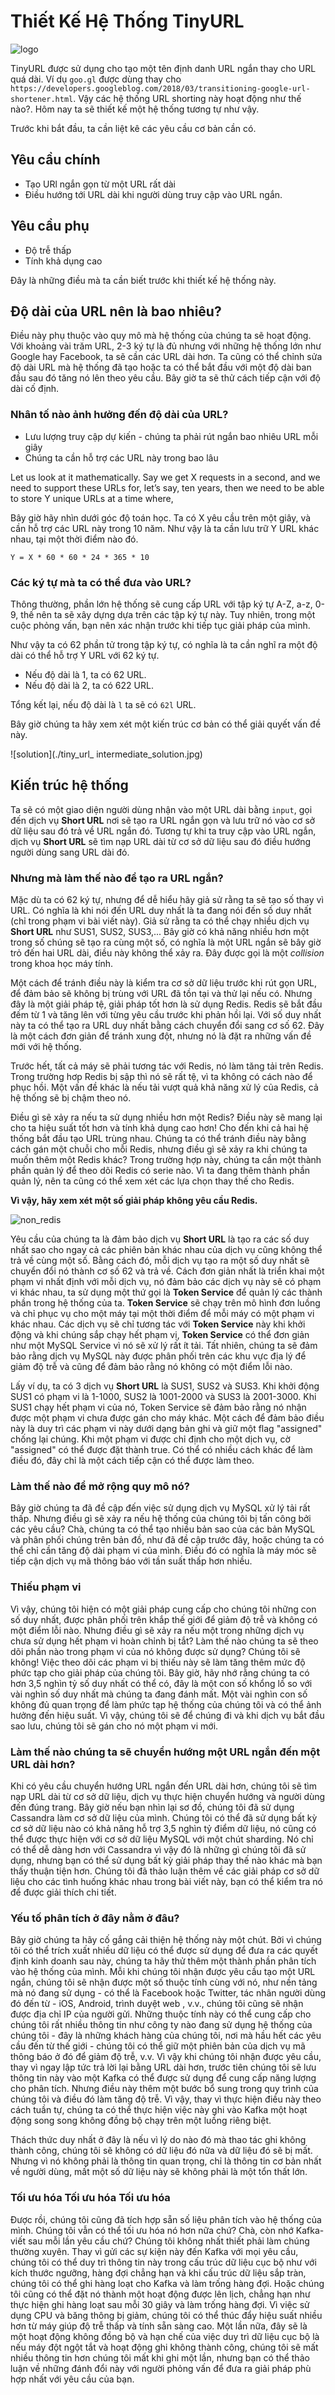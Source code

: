 # Thiết Kế Hệ Thống TinyURL

![logo](./logo.png)

TinyURL được sử dụng cho tạo một tên định danh URL ngắn thay cho URL quá dài. Ví dụ `goo.gl` được dùng thay cho `https://developers.googleblog.com/2018/03/transitioning-google-url-shortener.html`. Vậy các hệ thống URL shorting này hoạt động như thế nào?. Hôm nay ta sẽ thiết kế một hệ thống tương tự như vậy.

Trước khi bắt đầu, ta cần liệt kê các yêu cầu cơ bản cần có.

## Yêu cầu chính
- Tạo URl ngắn gọn từ một URL rất dài
- Điều hướng tới URL dài khi người dùng truy cập vào URL ngắn.

## Yêu cầu phụ
- Độ trễ thấp
- Tính khả dụng cao

Đây là những điều mà ta cần biết trước khi thiết kế hệ thống này.

## Độ dài của URL nên là bao nhiêu?

Điều này phụ thuộc vào quy mô mà hệ thống của chúng ta sẽ hoạt động. Với khoảng vài trăm URL, 2-3 ký tự là đủ nhưng với những hệ thống lớn như Google hay Facebook, ta sẽ cần các URL dài hơn. Ta cũng có thể chỉnh sửa độ dài URL mà hệ thống đã tạo hoặc ta có thể bắt đầu với một độ dài ban đầu sau đó tăng nó lên theo yêu cầu. Bây giờ ta sẽ thử cách tiếp cận với độ dài cố định.

### Nhân tố nào ảnh hưởng đến độ dài của URL?
- Lưu lượng truy cập dự kiến - chúng ta phải rút ngắn bao nhiêu URL mỗi giây
- Chúng ta cần hỗ trợ các URL này trong bao lâu

Let us look at it mathematically. Say we get X requests in a second, and we need to support these URLs for, let’s say, ten years, then we need to be able to store Y unique URLs at a time where,

Bây giờ hãy nhìn dưới góc độ toán học. Ta có X yêu cầu trên một giây, và cần hỗ trợ các URL này trong 10 năm. Như vậy là ta cần lưu trữ Y URL khác nhau, tại một thời điểm nào đó.

`Y = X * 60 * 60 * 24 * 365 * 10`

### Các ký tự mà ta có thể đưa vào URL?

Thông thường, phần lớn hệ thống sẽ cung cấp URL với tập ký tự A-Z, a-z, 0-9, thế nên ta sẽ xây dựng dựa trên các tập ký tự này. Tuy nhiên, trong một cuộc phỏng vấn, bạn nên xác nhận trước khi tiếp tục giải pháp của mình.

Như vậy ta có 62 phần tử trong tập ký tự, có nghĩa là ta cần nghĩ ra một độ dài có thể hỗ trợ Y URL với 62 ký tự.

- Nếu độ dài là 1, ta có 62 URL.
- Nếu độ dài là 2, ta có 622 URL.

Tổng kết lại, nếu độ dài là `l` ta sẽ có `62l` URL.

Bây giờ chúng ta hãy xem xét một kiến trúc cơ bản có thể giải quyết vấn đề này.

![solution](./tiny_url_ intermediate_solution.jpg)

## Kiến trúc hệ thống

Ta sẽ có một giao diện người dùng nhận vào một URL dài bằng `input`, gọi đến dịch vụ **Short URL** nơi sẽ tạo ra URL ngắn gọn và lưu trữ nó vào cơ sở dữ liệu sau đó trả về URL ngắn đó. Tương tự khi ta truy cập vào URL ngắn, dịch vụ **Short URL** sẽ tìm nạp URL dài từ cơ sở dữ liệu sau đó điều hướng người dùng sang URL dài đó.

### Nhưng mà làm thế nào để tạo ra URL ngắn?

Mặc dù ta có 62 ký tự, nhưng để dễ hiểu hãy giả sử rằng ta sẽ tạo số thay vì URL. Có nghĩa là khi nói đến URL duy nhất là ta đang nói đến số duy nhất (chỉ trong phạm vi bài viết này). Giả sử rằng ta có thể chạy nhiều dịch vụ **Short URL** như SUS1, SUS2, SUS3,... Bây giờ có khả năng nhiều hơn một trong số chúng sẽ tạo ra cùng một số, có nghĩa là một URL ngắn sẽ bây giờ trỏ đến hai URL dài, điều này không thể xảy ra. Đây được gọi là một *collision* trong khoa học máy tính.

Một cách để tránh điều này là kiểm tra cơ sở dữ liệu trước khi rút gọn URL, để đảm bảo sẽ không bị trùng với URL đã tồn tại và thử lại nếu có. Nhưng đây là một giải pháp tệ, giải pháp tốt hơn là sử dụng Redis. Redis sẽ bắt đầu đếm từ 1 và tăng lên với từng yêu cầu trước khi phản hồi lại. Với số duy nhất này ta có thể tạo ra URL duy nhất bằng cách chuyển đổi sang cơ số 62. Đây là một cách đơn giản để tránh xung đột, nhưng nó là đặt ra những vấn đề mới với hệ thống.

Trước hết, tất cả máy sẽ phải tương tác với Redis, nó làm tăng tải trên Redis. Trong trường hơp Redis bị sập thì nó sẽ rất tệ, vì ta không có cách nào để phục hồi. Một vấn đề khác là nếu tải vượt quả khả năng xử lý của Redis, cả hệ thống sẽ bị chậm theo nó.

Điều gì sẽ xảy ra nếu ta sử dụng nhiều hơn một Redis? Điều này sẽ mang lại cho ta hiệu suất tốt hơn và tính khả dụng cao hơn! Cho đến khi cả hai hệ thống bắt đầu tạo URL trùng nhau. Chúng ta có thể tránh điều này bằng cách gán một chuỗi cho mỗi Redis, nhưng điều gì sẽ xảy ra khi chúng ta muốn thêm một Redis khác? Trong trường hợp này, chúng ta cần một thành phần quản lý để theo dõi Redis có serie nào. Vì ta đang thêm thành phần quản lý, nên ta cũng có thể xem xét các lựa chọn thay thế cho Redis.

**Vì vậy, hãy xem xét một số giải pháp không yêu cầu Redis.**

![non_redis](./tiny_url_non_redis_solution.png)

Yêu cầu của chúng ta là đảm bảo dịch vụ **Short URL** là tạo ra các số duy nhất sao cho ngay cả các phiên bản khác nhau của dịch vụ cũng không thể trả về cùng một số. Bằng cách đó, mỗi dịch vụ tạo ra một số duy nhất sẽ chuyển đổi nó thành cơ số 62 và trả về. Cách đơn giản nhất là triển khai một phạm vi nhất định với mỗi dịch vụ, nó đảm bảo các dịch vụ này sẽ có phạm vi khác nhau, ta sử dụng một thứ gọi là **Token Service** để quản lý các thành phần trong hệ thống của ta. **Token Service** sẽ chạy trên mô hình đơn luồng và chỉ phục vụ cho một máy tại một thời điểm để mỗi máy có một phạm vi khác nhau. Các dịch vụ sẽ chỉ tương tác với **Token Service** này khi khởi động và khi chúng sắp chạy hết phạm vị, **Token Service** có thể đơn giản như một MySQL Service vì nó sẽ xử lý rất ít tải. Tất nhiên, chúng ta sẽ đảm bảo rằng dịch vụ MySQL này được phân phối trên các khu vực địa lý để giảm độ trễ và cũng để đảm bảo rằng nó không có một điểm lỗi nào.

Lấy ví dụ, ta có 3 dịch vụ **Short URL** là SUS1, SUS2 và SUS3. Khi khởi động SUS1 có phạm vi là 1-1000, SUS2 là 1001-2000 và SUS3 là 2001-3000. Khi SUS1 chạy hết phạm vi của nó, Token Service sẽ đảm bảo rằng nó nhận được một phạm vi chưa được gán cho máy khác. Một cách để đảm bảo điều này là duy trì các phạm vi này dưới dạng bản ghi và giữ một flag "assigned" chống lại chúng. Khi một phạm vi được chỉ định cho một dịch vụ, cờ "assigned" có thể được đặt thành true. Có thể có nhiều cách khác để làm điều đó, đây chỉ là một cách tiếp cận có thể được làm theo.

### Làm thế nào để mở rộng quy mô nó?

Bây giờ chúng ta đã đề cập đến việc sử dụng dịch vụ MySQL xử lý tải rất thấp. Nhưng điều gì sẽ xảy ra nếu hệ thống của chúng tôi bị tấn công bởi các yêu cầu? Chà, chúng ta có thể tạo nhiều bản sao của các bản MySQL và phân phối chúng trên bản đồ, như đã đề cập trước đây, hoặc chúng ta có thể chỉ cần tăng độ dài phạm vi của mình. Điều đó có nghĩa là máy móc sẽ tiếp cận dịch vụ mã thông báo với tần suất thấp hơn nhiều.

### Thiếu phạm vi
Vì vậy, chúng tôi hiện có một giải pháp cung cấp cho chúng tôi những con số duy nhất, được phân phối trên khắp thế giới để giảm độ trễ và không có một điểm lỗi nào. Nhưng điều gì sẽ xảy ra nếu một trong những dịch vụ chưa sử dụng hết phạm vi hoàn chỉnh bị tắt? Làm thế nào chúng ta sẽ theo dõi phần nào trong phạm vi của nó không được sử dụng? Chúng tôi sẽ không! Việc theo dõi các phạm vi bị thiếu này sẽ làm tăng thêm mức độ phức tạp cho giải pháp của chúng tôi. Bây giờ, hãy nhớ rằng chúng ta có hơn 3,5 nghìn tỷ số duy nhất có thể có, đây là một con số khổng lồ so với vài nghìn số duy nhất mà chúng ta đang đánh mất. Một vài nghìn con số không đủ quan trọng để làm phức tạp hệ thống của chúng tôi và có thể ảnh hưởng đến hiệu suất. Vì vậy, chúng tôi sẽ để chúng đi và khi dịch vụ bắt đầu sao lưu, chúng tôi sẽ gán cho nó một phạm vi mới.

### Làm thế nào chúng ta sẽ chuyển hướng một URL ngắn đến một URL dài hơn?
Khi có yêu cầu chuyển hướng URL ngắn đến URL dài hơn, chúng tôi sẽ tìm nạp URL dài từ cơ sở dữ liệu, dịch vụ thực hiện chuyển hướng và người dùng đến đúng trang. Bây giờ nếu bạn nhìn lại sơ đồ, chúng tôi đã sử dụng Cassandra làm cơ sở dữ liệu của mình. Chúng tôi có thể đã sử dụng bất kỳ cơ sở dữ liệu nào có khả năng hỗ trợ 3,5 nghìn tỷ điểm dữ liệu, nó cũng có thể được thực hiện với cơ sở dữ liệu MySQL với một chút sharding. Nó chỉ có thể dễ dàng hơn với Cassandra vì vậy đó là những gì chúng tôi đã sử dụng, nhưng bạn có thể sử dụng bất kỳ giải pháp thay thế nào khác mà bạn thấy thuận tiện hơn. Chúng tôi đã thảo luận thêm về các giải pháp cơ sở dữ liệu cho các tình huống khác nhau trong bài viết này, bạn có thể kiểm tra nó để được giải thích chi tiết.

### Yếu tố phân tích ở đây nằm ở đâu?
Bây giờ chúng ta hãy cố gắng cải thiện hệ thống này một chút. Bởi vì chúng tôi có thể trích xuất nhiều dữ liệu có thể được sử dụng để đưa ra các quyết định kinh doanh sau này, chúng ta hãy thử thêm một thành phần phân tích vào hệ thống của mình. Mỗi khi chúng tôi nhận được yêu cầu tạo một URL ngắn, chúng tôi sẽ nhận được một số thuộc tính cùng với nó, như nền tảng mà nó đang sử dụng - có thể là Facebook hoặc Twitter, tác nhân người dùng đó đến từ - iOS, Android, trình duyệt web , v.v., chúng tôi cũng sẽ nhận được địa chỉ IP của người gửi. Những thuộc tính này có thể cung cấp cho chúng tôi rất nhiều thông tin như công ty nào đang sử dụng hệ thống của chúng tôi - đây là những khách hàng của chúng tôi, nơi mà hầu hết các yêu cầu đến từ thế giới - chúng tôi có thể giữ một phiên bản của dịch vụ mã thông báo ở đó để giảm độ trễ, v.v. Vì vậy khi chúng tôi nhận được yêu cầu, thay vì ngay lập tức trả lời lại bằng URL dài hơn, trước tiên chúng tôi sẽ lưu thông tin này vào một Kafka có thể được sử dụng để cung cấp năng lượng cho phân tích. Nhưng điều này thêm một bước bổ sung trong quy trình của chúng tôi và điều đó làm tăng độ trễ. Vì vậy, thay vì thực hiện điều này theo cách tuần tự, chúng ta có thể thực hiện việc này ghi vào Kafka một hoạt động song song không đồng bộ chạy trên một luồng riêng biệt.

Thách thức duy nhất ở đây là nếu vì lý do nào đó mà thao tác ghi không thành công, chúng tôi sẽ không có dữ liệu đó nữa và dữ liệu đó sẽ bị mất. Nhưng vì nó không phải là thông tin quan trọng, chỉ là thông tin cơ bản nhất về người dùng, mất một số dữ liệu này sẽ không phải là một tổn thất lớn.

### Tối ưu hóa Tối ưu hóa Tối ưu hóa
Được rồi, chúng tôi cũng đã tích hợp sẵn số liệu phân tích vào hệ thống của mình. Chúng tôi vẫn có thể tối ưu hóa nó hơn nữa chứ? Chà, còn nhớ Kafka-viết sau mỗi lần yêu cầu chứ? Chúng tôi không nhất thiết phải làm chúng thường xuyên. Thay vì gửi các sự kiện này đến Kafka với mọi yêu cầu, chúng tôi có thể duy trì thông tin này trong cấu trúc dữ liệu cục bộ như với kích thước ngưỡng, hàng đợi chẳng hạn và khi cấu trúc dữ liệu sắp tràn, chúng tôi có thể ghi hàng loạt cho Kafka và làm trống hàng đợi. Hoặc chúng tôi cũng có thể đặt nó thành một hoạt động được lên lịch, chẳng hạn như thực hiện ghi hàng loạt sau mỗi 30 giây và làm trống hàng đợi. Vì việc sử dụng CPU và băng thông bị giảm, chúng tôi có thể thúc đẩy hiệu suất nhiều hơn từ máy giúp độ trễ thấp và tính sẵn sàng cao. Một lần nữa, đây sẽ là một hoạt động không đồng bộ và hạn chế của việc duy trì dữ liệu cục bộ là nếu máy đột ngột tắt và hoạt động ghi không thành công, chúng tôi sẽ mất nhiều thông tin hơn chúng tôi mất khi ghi một lần, nhưng bạn có thể thảo luận về những đánh đổi này với người phỏng vấn để đưa ra giải pháp phù hợp nhất với yêu cầu của bạn.